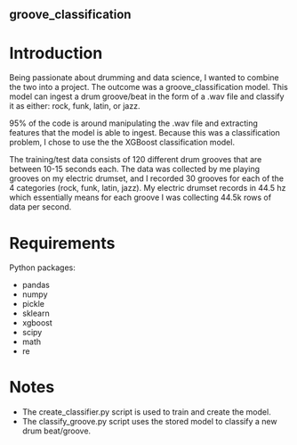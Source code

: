 ## groove_classification

# Introduction
Being passionate about drumming and data science, I wanted to combine the two into a project. The outcome was a groove_classification model. This model can ingest a drum groove/beat in the form of a .wav file and classify it as either: rock, funk, latin, or jazz.

95% of the code is around manipulating the .wav file and extracting features that the model is able to ingest. Because this was a classification problem, I chose to use the the XGBoost classification model.

The training/test data consists of 120 different drum grooves that are between 10-15 seconds each. The data was collected by me playing grooves on my electric drumset, and I recorded 30 grooves for each of the 4 categories (rock, funk, latin, jazz). My electric drumset records in 44.5 hz which essentially means for each groove I was collecting 44.5k rows of data per second.

# Requirements
Python packages:
- pandas
- numpy
- pickle
- sklearn
- xgboost
- scipy
- math
- re

# Notes
- The create_classifier.py script is used to train and create the model.
- The classify_groove.py script uses the stored model to classify a new drum beat/groove.
